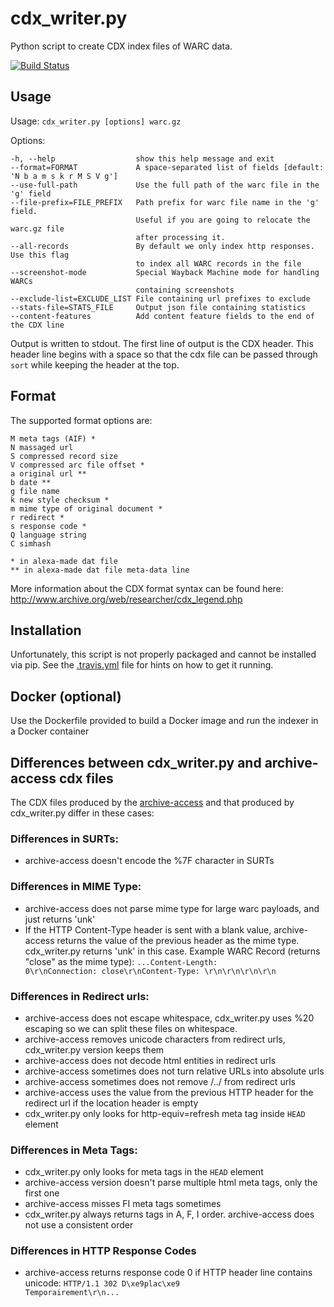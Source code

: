 # cdx_writer.py
Python script to create CDX index files of WARC data.

[![Build Status](https://travis-ci.org/internetarchive/CDX-Writer.png?branch=master)](https://travis-ci.org/internetarchive/CDX-Writer)

## Usage
Usage: `cdx_writer.py [options] warc.gz`

Options:

    -h, --help                  show this help message and exit
    --format=FORMAT             A space-separated list of fields [default: 'N b a m s k r M S V g']
    --use-full-path             Use the full path of the warc file in the 'g' field
    --file-prefix=FILE_PREFIX   Path prefix for warc file name in the 'g' field.
                                Useful if you are going to relocate the warc.gz file
                                after processing it.
    --all-records               By default we only index http responses. Use this flag
                                to index all WARC records in the file
    --screenshot-mode           Special Wayback Machine mode for handling WARCs
                                containing screenshots
    --exclude-list=EXCLUDE_LIST File containing url prefixes to exclude
    --stats-file=STATS_FILE     Output json file containing statistics
    --content-features          Add content feature fields to the end of the CDX line



Output is written to stdout. The first line of output is the CDX header.
This header line begins with a space so that the cdx file can be passed
through `sort` while keeping the header at the top.

## Format
The supported format options are:

    M meta tags (AIF) *
    N massaged url
    S compressed record size
    V compressed arc file offset *
    a original url **
    b date **
    g file name
    k new style checksum *
    m mime type of original document *
    r redirect *
    s response code *
    Q language string
    C simhash

    * in alexa-made dat file
    ** in alexa-made dat file meta-data line

More information about the CDX format syntax can be found here:
http://www.archive.org/web/researcher/cdx_legend.php


## Installation

Unfortunately, this script is not properly packaged and cannot be installed via pip. See the [.travis.yml](https://github.com/rajbot/CDX-Writer/blob/master/.travis.yml) file for hints on how to get it running.

## Docker (optional)

Use the Dockerfile provided to build a Docker image and run the indexer in a Docker container

## Differences between cdx_writer.py and archive-access cdx files
The CDX files produced by the [archive-access](http://sourceforge.net/projects/archive-access/)
and that produced by cdx_writer.py differ in these cases:

### Differences in SURTs:
* archive-access doesn't encode the %7F character in SURTs

### Differences in MIME Type:
* archive-access does not parse mime type for large warc payloads, and just returns 'unk'
* If the HTTP Content-Type header is sent with a blank value, archive-access
returns the value of the previous header as the mime type. cdx_writer.py
returns 'unk' in this case. Example WARC Record (returns "close" as the mime type):
    <code>...Content-Length: 0\r\nConnection: close\r\nContent-Type: \r\n\r\n\r\n\r\n</code>

### Differences in Redirect urls:
* archive-access does not escape whitespace, cdx_writer.py uses %20 escaping so we can split these files on whitespace.
* archive-access removes unicode characters from redirect urls, cdx_writer.py version keeps them
* archive-access does not decode html entities in redirect urls
* archive-access sometimes does not turn relative URLs into absolute urls
* archive-access sometimes does not remove /../ from redirect urls
* archive-access uses the value from the previous HTTP header for the redirect url if the location header is empty
* cdx_writer.py only looks for http-equiv=refresh meta tag inside `HEAD` element

### Differences in Meta Tags:
* cdx_writer.py only looks for meta tags in the `HEAD` element
* archive-access version doesn't parse multiple html meta tags, only the first one
* archive-access misses FI meta tags sometimes
* cdx_writer.py always returns tags in A, F, I order. archive-access does not use a consistent order


### Differences in HTTP Response Codes
* archive-access returns response code 0 if HTTP header line contains unicode:
    <code>HTTP/1.1 302 D\xe9plac\xe9 Temporairement\r\n...</code>
